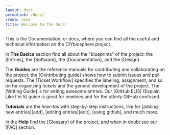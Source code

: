 ```yaml
---
layout: docs
permalink: /docs/
crumb: none
title: Welcome to the docs!
---
```


This is the Documentation, or docs, where you can find all the useful and technical information on the DIYbiosphere project.

In **The Basics** section find all about the "blueprints" of the project: the [Entries], the [Software], the [Documentation], and the [Design].

The **Guides** are the reference manuals for contributing and collaborating on the project: the [Contributing guide] shows how to submit issues and pull requests. The [Ticket Workflow] specifies the labeling, assignment, and so on for organizing tickets and the general development of the project. The [Writing Guide] is for writing awesome entries. Our [GitHub ELI5] (Explain Like I'm 5) guide is great for newbies and for the utterly GitHub confused.

**Tutorials** are the _how-tos_ with step-by-step instructions, like for [adding new entries][add], [editing entries][edit], [using github], and much more.

In the **Help** find the [Glossary] of the project, and when in doubt see our [FAQ] section.
